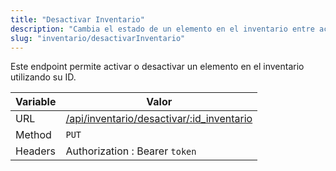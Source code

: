 ```yaml
---
title: "Desactivar Inventario"
description: "Cambia el estado de un elemento en el inventario entre activo e inactivo."
slug: "inventario/desactivarInventario"
---
```


Este endpoint permite activar o desactivar un elemento en el inventario utilizando su ID.

| Variable | Valor                                                                                  |
| -------- | -------------------------------------------------------------------------------------- |
| URL      | [/api/inventario/desactivar/:id_inventario](/api/inventario/desactivar/:id_inventario) |
| Method   | `PUT`                                                                                  |
| Headers  | Authorization : Bearer `token`                                                         |
